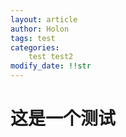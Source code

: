 ```yaml
---
layout: article
author: Holon
tags: test
categories:
    test test2
modify_date: !!str
---
```


# 这是一个测试